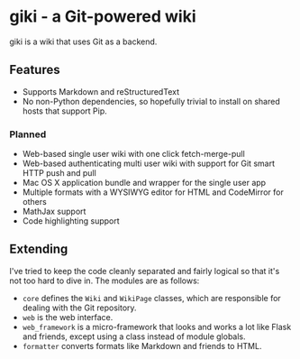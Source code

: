 # giki - a Git-powered wiki

giki is a wiki that uses Git as a backend.

## Features

- Supports Markdown and reStructuredText
- No non-Python dependencies, so hopefully trivial to install on shared hosts that support Pip.

### Planned

- Web-based single user wiki with one click fetch-merge-pull
- Web-based authenticating multi user wiki with support for Git smart HTTP push and pull
- Mac OS X application bundle and wrapper for the single user app
- Multiple formats with a WYSIWYG editor for HTML and CodeMirror for others
- MathJax support
- Code highlighting support

## Extending

I've tried to keep the code cleanly separated and fairly logical so that it's not too hard to dive in. The modules are as follows:

- `core` defines the `Wiki` and `WikiPage` classes, which are responsible for dealing with the Git repository.
- `web` is the web interface.
- `web_framework` is a micro-framework that looks and works a lot like Flask and friends, except using a class instead of module globals.
- `formatter` converts formats like Markdown and friends to HTML.